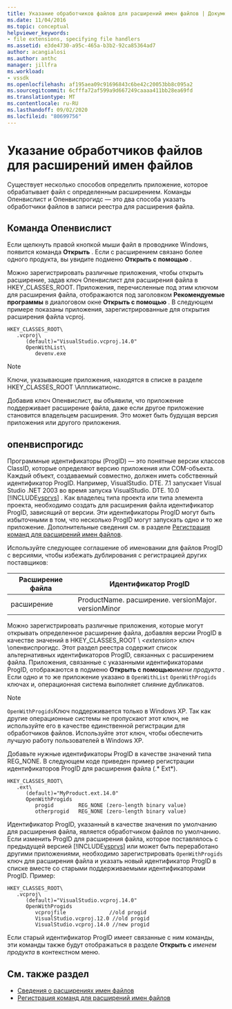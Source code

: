 ```yaml
---
title: Указание обработчиков файлов для расширений имен файлов | Документация Майкрософт
ms.date: 11/04/2016
ms.topic: conceptual
helpviewer_keywords:
- file extensions, specifying file handlers
ms.assetid: e3de4730-a95c-465a-b3b2-92ca85364ad7
author: acangialosi
ms.author: anthc
manager: jillfra
ms.workload:
- vssdk
ms.openlocfilehash: af195aea09c91696843c6be42c20053bb8c095a2
ms.sourcegitcommit: 6cfffa72af599a9d667249caaaa411bb28ea69fd
ms.translationtype: MT
ms.contentlocale: ru-RU
ms.lasthandoff: 09/02/2020
ms.locfileid: "80699756"
---
```

# <a name="specifying-file-handlers-for-file-name-extensions"></a>Указание обработчиков файлов для расширений имен файлов
Существует несколько способов определить приложение, которое обрабатывает файл с определенным расширением. Команды Опенвислист и Опенвиспрогидс — это два способа указать обработчики файлов в записи реестра для расширения файла.

## <a name="openwithlist-verb"></a>Команда Опенвислист
 Если щелкнуть правой кнопкой мыши файл в проводнике Windows, появится команда **Открыть** . Если с расширением связано более одного продукта, вы увидите подменю **Открыть с помощью** .

 Можно зарегистрировать различные приложения, чтобы открыть расширение, задав ключ Опенвислист для расширения файла в HKEY_CLASSES_ROOT. Приложения, перечисленные под этим ключом для расширения файла, отображаются под заголовком **Рекомендуемые программы** в диалоговом окне **Открыть с помощью** . В следующем примере показаны приложения, зарегистрированные для открытия расширения файла vcproj.

```
HKEY_CLASSES_ROOT\
   .vcproj\
      (default)="VisualStudio.vcproj.14.0"
      OpenWithList\
         devenv.exe
```

> [!NOTE]
> Ключи, указывающие приложения, находятся в списке в разделе HKEY_CLASSES_ROOT \Аппликатионс.

 Добавив ключ Опенвислист, вы объявили, что приложение поддерживает расширение файла, даже если другое приложение становится владельцем расширения. Это может быть будущая версия приложения или другого приложения.

## <a name="openwithprogids"></a>опенвиспрогидс
 Программные идентификаторы (ProgID) — это понятные версии классов ClassID, которые определяют версию приложения или COM-объекта. Каждый объект, создаваемый совместно, должен иметь собственный идентификатор ProgID. Например, VisualStudio. DTE. 7.1 запускает Visual Studio .NET 2003 во время запуска VisualStudio. DTE. 10.0 [!INCLUDE[vsprvs](../code-quality/includes/vsprvs_md.md)] . Как владелец типа проекта или типа элемента проекта, необходимо создать для расширения файла идентификатор ProgID, зависящий от версии. Эти идентификаторы ProgID могут быть избыточными в том, что несколько ProgID могут запускать одно и то же приложение. Дополнительные сведения см. в разделе [Регистрация команд для расширений имен файлов](../extensibility/registering-verbs-for-file-name-extensions.md).

 Используйте следующее соглашение об именовании для файлов ProgID с версиями, чтобы избежать дублирования с регистрацией других поставщиков:

|Расширение файла|Идентификатор ProgID|
|--------------------|----------------------|
|расширение|ProductName. расширение. versionMajor. versionMinor|

 Можно зарегистрировать различные приложения, которые могут открывать определенное расширение файла, добавляя версии ProgID в качестве значений в HKEY_CLASSES_ROOT \\ *\<extension>* ключ \опенвиспрогидс. Этот раздел реестра содержит список альтернативных идентификаторов ProgID, связанных с расширением файла. Приложения, связанные с указанными идентификаторами ProgID, отображаются в подменю **Открыть с помощью**_имени продукта_ . Если одно и то же приложение указано в `OpenWithList` `OpenWithProgids` ключах и, операционная система выполняет слияние дубликатов.

> [!NOTE]
> `OpenWithProgids`Ключ поддерживается только в Windows XP. Так как другие операционные системы не пропускают этот ключ, не используйте его в качестве единственной регистрации для обработчиков файлов. Используйте этот ключ, чтобы обеспечить лучшую работу пользователей в Windows XP.

 Добавьте нужные идентификаторы ProgID в качестве значений типа REG_NONE. В следующем коде приведен пример регистрации идентификаторов ProgID для расширения файла (.* Ext*).

```
HKEY_CLASSES_ROOT\
   .ext\
      (default)="MyProduct.ext.14.0"
      OpenWithProgids
         progid        REG_NONE (zero-length binary value)
         otherprogid   REG_NONE (zero-length binary value)
```

 Идентификатор ProgID, указанный в качестве значения по умолчанию для расширения файла, является обработчиком файлов по умолчанию. Если изменить ProgID для расширения файла, которое поставлялось с предыдущей версией [!INCLUDE[vsprvs](../code-quality/includes/vsprvs_md.md)] или может быть переработано другими приложениями, необходимо зарегистрировать `OpenWithProgids` ключ для расширения файла и указать новый идентификатор ProgID в списке вместе со старыми поддерживаемыми идентификаторами ProgID. Пример:

```
HKEY_CLASSES_ROOT\
   .vcproj\
      (default)="VisualStudio.vcproj.14.0"
      OpenWithProgids
         vcprojfile              //old progid
         VisualStudio.vcproj.12.0 //old progid
         VisualStudio.vcproj.14.0 //new progid
```

 Если старый идентификатор ProgID имеет связанные с ним команды, эти команды также будут отображаться в разделе **Открыть с** *именем продукта* в контекстном меню.

## <a name="see-also"></a>См. также раздел
- [Сведения о расширениях имен файлов](../extensibility/about-file-name-extensions.md)
- [Регистрация команд для расширений имен файлов](../extensibility/registering-verbs-for-file-name-extensions.md)
